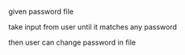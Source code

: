 given password file

take input from user until it matches any password

then user can change password in file

